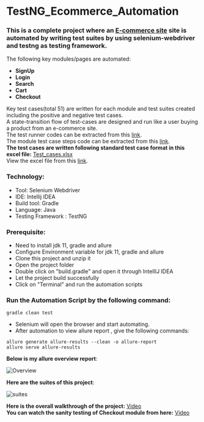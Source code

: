 # TestNG_Ecommerce_Automation
### This is a complete project where an [E-commerce site](http://automationpractice.com/) site is automated by writing test suites by using selenium-webdriver and testng as testing framework.
The following key modules/pages are automated:
- **SignUp** 
- **Login**
- **Search**
- **Cart**
- **Checkout**</br>

Key test cases(total 51) are written for each module and test suites created including the positive and negative test cases.</br>A state-transition flow of test-cases are designed and run like a user buying a product from an e-commerce site.
</br>The test runner codes can be extracted from this [link](https://github.com/NibrazKhan/TestNG_Ecommerce_Automation/tree/main/src/test/java/TestRunner).</br>
The module test case steps code can be extracted from this [link](https://github.com/NibrazKhan/TestNG_Ecommerce_Automation/tree/main/src/test/java/TestRunner).</br>
**The test cases are written following standard test case format in this excel file:**
[Test_cases.xlsx](https://github.com/NibrazKhan/TestNG_Ecommerce_Automation/files/9394338/Test_cases.xlsx) </br>
View the excel file from this [link](https://docs.google.com/spreadsheets/d/1uAqOdIspQ-dDN8d99kBDqDSwsI-ATvWx/edit?usp=sharing&ouid=103007158823477190559&rtpof=true&sd=true).

### Technology: </br>
- Tool: Selenium Webdriver
- IDE: Intellij IDEA
- Build tool: Gradle
- Language: Java
- Testing Framework : TestNG

### Prerequisite: </br>
- Need to install jdk 11, gradle and allure
- Configure Environment variable for jdk 11, gradle and allure
- Clone this project and unzip it
- Open the project folder
- Double click on "build.gradle" and open it through IntellIJ IDEA
- Let the project build successfully
- Click on "Terminal" and run the automation scripts

### Run the Automation Script by the following command:
 ```
 gradle clean test 
 ```
- Selenium will open the browser and start automating.
- After automation to view allure report , give the following commands:
 ```
allure generate allure-results --clean -o allure-report
allure serve allure-results
 ```

**Below is my allure overview report**:

![Overview](https://user-images.githubusercontent.com/55280106/185918375-8ac0df03-ee09-4215-a6df-ecdbcf9fd5cd.png)

**Here are the suites of this project**:

![suites](https://user-images.githubusercontent.com/55280106/185918539-c40ea3e9-dd3f-4e56-b223-adcf80fcbf25.png)

**Here is the overall walkthrough of the project:** [Video](https://drive.google.com/file/d/1fx4bMzsdBhugkUjqPKAI1z9UCwFo8W_-/view?usp=sharing)</br>
**You can watch the sanity testing of Checkout module from here:** [Video](https://drive.google.com/file/d/1nsk8-EKik-BnvjvH4mSwOwV7COD7dsas/view?usp=sharing)


 
